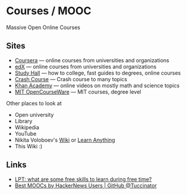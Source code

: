 # Courses / MOOC

Massive Open Online Courses

## Sites

- [Coursera](https://www.coursera.org/) — online courses from universities and
  organizations
- [edX](https://www.edx.org/) — online courses from universities and
  organizations
- [Study Hall](https://gostudyhall.com/) — how to college, fast guides to
  degrees, online courses
- [Crash Course](https://thecrashcourse.com/) — Crash course to many topics
- [Khan Academy](https://www.khanacademy.org/) — online videos on mostly math
  and science topics
- [MIT OpenCourseWare](https://ocw.mit.edu/) — MIT courses, degree level

Other places to look at

- Open university
- Library
- Wikipedia
- YouTube
- Nikita Voloboev's [Wiki](https://wiki.nikiv.dev/) or
  [Learn Anything](https://learn-anything.xyz/)
- This Wiki :)

## Links

- [LPT: what are some free skills to learn during free time?](https://www.reddit.com/r/LifeProTips/comments/13fogsf/lpt_what_are_some_free_skills_to_learn_during/)
- [Best MOOCs by HackerNews Users | GitHub @Tuccinator](https://github.com/Tuccinator/hn-moocs)
